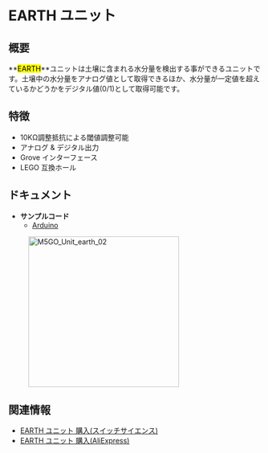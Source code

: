 # EARTH ユニット



## 概要

**<mark>EARTH</mark>**ユニットは土壌に含まれる水分量を検出する事ができるユニットです。土壌中の水分量をアナログ値として取得できるほか、水分量が一定値を超えているかどうかをデジタル値(0/1)として取得可能です。

## 特徴

- 10KΩ調整抵抗による閾値調整可能
- アナログ & デジタル出力
- Grove インターフェース
- LEGO 互換ホール

## ドキュメント

- **サンプルコード**
  - [Arduino](https://github.com/m5stack/M5Stack/tree/master/examples/Unit/Earth)

<!-- <figure>
    <img src="assets/img/product_pics/units/M5GO_Unit_earth_01.png" alt="M5GO_Unit_earth_01" height="300px" width="300px">
</figure> -->
<figure>
    <img src="assets/img/product_pics/units/M5GO_Unit_earth_02.png" alt="M5GO_Unit_earth_02" height="300px" width="300px">
</figure>

## 関連情報

- [EARTH ユニット 購入(スイッチサイエンス)](https://www.switch-science.com/catalog/4049/)
- [EARTH ユニット 購入(AliExpress)](https://www.aliexpress.com/store/product/M5Stack/3226069_32922643696.html)